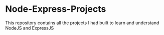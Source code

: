 # Node-Express-Projects
This repository contains all the projects I had built to learn and understand NodeJS and ExpressJS
